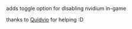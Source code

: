 adds toggle option for disabling nvidium in-game

thanks to [Quidvio](https://github.com/quidvio) for helping :D
